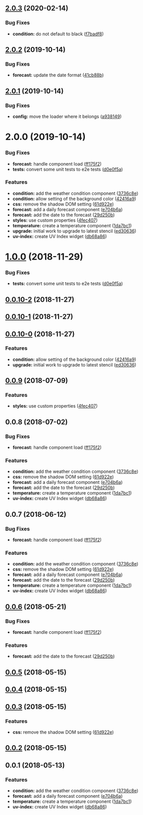 ## [2.0.3](https://github.com/kensodemann/kws-weather-widgets/compare/v2.0.2...v2.0.3) (2020-02-14)


### Bug Fixes

* **condition:** do not default to black ([f7badf8](https://github.com/kensodemann/kws-weather-widgets/commit/f7badf8bf3656770c6198b30826f2ca9348fe261))



## [2.0.2](https://github.com/kensodemann/kws-weather-widgets/compare/v2.0.1...v2.0.2) (2019-10-14)


### Bug Fixes

* **forecast:** update the date format ([41cb88b](https://github.com/kensodemann/kws-weather-widgets/commit/41cb88b3056f3d0c29c27ad2fd9fc85b09c7484c))



## [2.0.1](https://github.com/kensodemann/kws-weather-widgets/compare/v2.0.0...v2.0.1) (2019-10-14)


### Bug Fixes

* **config:** move the loader where it belongs ([a938149](https://github.com/kensodemann/kws-weather-widgets/commit/a938149f4096319e07dd73a138d75ae821460d5a))



# 2.0.0 (2019-10-14)


### Bug Fixes

* **forecast:** handle component load ([ff175f2](https://github.com/kensodemann/kws-weather-widgets/commit/ff175f2aa316595e73f0079d5417f36d4dc1bb08))
* **tests:** convert some unit tests to e2e tests ([d0e0f5a](https://github.com/kensodemann/kws-weather-widgets/commit/d0e0f5a3aa3a98300b58d5a487e5795acc4a6ae7))


### Features

* **condition:** add the weather condition component ([3736c8e](https://github.com/kensodemann/kws-weather-widgets/commit/3736c8ec90dd670266ce51e6d61500601c7a8525))
* **condition:** allow setting of the background color ([42416a9](https://github.com/kensodemann/kws-weather-widgets/commit/42416a94db31dce760a52b53ee1cbf54eef4f163))
* **css:** remove the shadow DOM setting ([61d922e](https://github.com/kensodemann/kws-weather-widgets/commit/61d922e5d23e7f9c6fc212899b375af29f32a8d0))
* **forecast:** add a daily forecast component ([e704b6a](https://github.com/kensodemann/kws-weather-widgets/commit/e704b6aada4bc217b253bc3aa8f3d9bc215b6cbc))
* **forecast:** add the date to the forecast ([29d250b](https://github.com/kensodemann/kws-weather-widgets/commit/29d250be95a73d62c9bb8f5df9813c02f05618e9))
* **styles:** use custom properties ([4fec407](https://github.com/kensodemann/kws-weather-widgets/commit/4fec407801e21999d35ff31e4dc34654a308562c))
* **temperature:** create a temperature component ([1da7bc1](https://github.com/kensodemann/kws-weather-widgets/commit/1da7bc11054c7e1bbe3d4a197a7afd72bff5e949))
* **upgrade:** initial work to upgrade to latest stencil ([ed30636](https://github.com/kensodemann/kws-weather-widgets/commit/ed30636d63657b158e46f126636eed88fd0a0192))
* **uv-index:** create UV Index widget ([db68a86](https://github.com/kensodemann/kws-weather-widgets/commit/db68a8628668319139f2b7b339d861952e405f83))



<a name="1.0.0"></a>
# [1.0.0](https://github.com/kensodemann/kws-weather-widgets/compare/v0.0.10-2...v1.0.0) (2018-11-29)


### Bug Fixes

* **tests:** convert some unit tests to e2e tests ([d0e0f5a](https://github.com/kensodemann/kws-weather-widgets/commit/d0e0f5a))



<a name="0.0.10-2"></a>
## [0.0.10-2](https://github.com/kensodemann/kws-weather-widgets/compare/v0.0.10-1...v0.0.10-2) (2018-11-27)



<a name="0.0.10-1"></a>
## [0.0.10-1](https://github.com/kensodemann/kws-weather-widgets/compare/v0.0.10-0...v0.0.10-1) (2018-11-27)



<a name="0.0.10-0"></a>
## [0.0.10-0](https://github.com/kensodemann/kws-weather-widgets/compare/v0.0.9...v0.0.10-0) (2018-11-27)


### Features

* **condition:** allow setting of the background color ([42416a9](https://github.com/kensodemann/kws-weather-widgets/commit/42416a9))
* **upgrade:** initial work to upgrade to latest stencil ([ed30636](https://github.com/kensodemann/kws-weather-widgets/commit/ed30636))



<a name="0.0.9"></a>
## [0.0.9](https://github.com/kensodemann/kws-weather-widgets/compare/v0.0.8...v0.0.9) (2018-07-09)


### Features

* **styles:** use custom properties ([4fec407](https://github.com/kensodemann/kws-weather-widgets/commit/4fec407))



<a name="0.0.8"></a>
## 0.0.8 (2018-07-02)


### Bug Fixes

* **forecast:** handle component load ([ff175f2](https://github.com/kensodemann/kws-weather-widgets/commit/ff175f2))


### Features

* **condition:** add the weather condition component ([3736c8e](https://github.com/kensodemann/kws-weather-widgets/commit/3736c8e))
* **css:** remove the shadow DOM setting ([61d922e](https://github.com/kensodemann/kws-weather-widgets/commit/61d922e))
* **forecast:** add a daily forecast component ([e704b6a](https://github.com/kensodemann/kws-weather-widgets/commit/e704b6a))
* **forecast:** add the date to the forecast ([29d250b](https://github.com/kensodemann/kws-weather-widgets/commit/29d250b))
* **temperature:** create a temperature component ([1da7bc1](https://github.com/kensodemann/kws-weather-widgets/commit/1da7bc1))
* **uv-index:** create UV Index widget ([db68a86](https://github.com/kensodemann/kws-weather-widgets/commit/db68a86))



<a name="0.0.7"></a>
## 0.0.7 (2018-06-12)


### Bug Fixes

* **forecast:** handle component load ([ff175f2](https://github.com/kensodemann/kws-weather-widgets/commit/ff175f2))


### Features

* **condition:** add the weather condition component ([3736c8e](https://github.com/kensodemann/kws-weather-widgets/commit/3736c8e))
* **css:** remove the shadow DOM setting ([61d922e](https://github.com/kensodemann/kws-weather-widgets/commit/61d922e))
* **forecast:** add a daily forecast component ([e704b6a](https://github.com/kensodemann/kws-weather-widgets/commit/e704b6a))
* **forecast:** add the date to the forecast ([29d250b](https://github.com/kensodemann/kws-weather-widgets/commit/29d250b))
* **temperature:** create a temperature component ([1da7bc1](https://github.com/kensodemann/kws-weather-widgets/commit/1da7bc1))
* **uv-index:** create UV Index widget ([db68a86](https://github.com/kensodemann/kws-weather-widgets/commit/db68a86))



<a name="0.0.6"></a>
## [0.0.6](https://github.com/kensodemann/kws-weather-widgets/compare/v0.0.5...v0.0.6) (2018-05-21)


### Bug Fixes

* **forecast:** handle component load ([ff175f2](https://github.com/kensodemann/kws-weather-widgets/commit/ff175f2))


### Features

* **forecast:** add the date to the forecast ([29d250b](https://github.com/kensodemann/kws-weather-widgets/commit/29d250b))



<a name="0.0.5"></a>
## [0.0.5](https://github.com/kensodemann/kws-weather-widgets/compare/v0.0.4...v0.0.5) (2018-05-15)



<a name="0.0.4"></a>
## [0.0.4](https://github.com/kensodemann/kws-weather-widgets/compare/v0.0.3...v0.0.4) (2018-05-15)



<a name="0.0.3"></a>
## [0.0.3](https://github.com/kensodemann/kws-weather-widgets/compare/v0.0.3-3...v0.0.3) (2018-05-15)


### Features

* **css:** remove the shadow DOM setting ([61d922e](https://github.com/kensodemann/kws-weather-widgets/commit/61d922e))



<a name="0.0.2"></a>
## [0.0.2](https://github.com/kensodemann/kws-weather-widgets/compare/v0.0.1...v0.0.2) (2018-05-15)



<a name="0.0.1"></a>
## 0.0.1 (2018-05-13)


### Features

* **condition:** add the weather condition component ([3736c8e](https://github.com/kensodemann/kws-weather-widgets/commit/3736c8e))
* **forecast:** add a daily forecast component ([e704b6a](https://github.com/kensodemann/kws-weather-widgets/commit/e704b6a))
* **temperature:** create a temperature component ([1da7bc1](https://github.com/kensodemann/kws-weather-widgets/commit/1da7bc1))
* **uv-index:** create UV Index widget ([db68a86](https://github.com/kensodemann/kws-weather-widgets/commit/db68a86))



